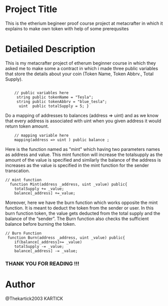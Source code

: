 # Project Title
This is the etherium begineer proof course project at metacrafter in which it explains to make own token with help of some prerequsites  

# Detiailed Description
This is my metacrafter project of etherum beginner course in which they asked me to make some a contract in which i made three public variables that store the details about your coin (Token Name, Token Abbrv., Total Supply).
```contract MyToken {

    // public variables here
     string public tokenName = "Tesla";
     string public tokenAbbrv = "blue_tesla";
      uint  public totalSupply = 5; }
```
Do a mapping of addresses to balances (address => uint) and as we know that every address is associated with uint when you  given address it would return token amount.
```  
    // mapping variable here
    mapping(address => uint ) public balance ;
```
Here is the function named as "mint" which having two parameters names as address and value. This mint function will increase the totalsupply as the amount of the value is specified and similarly the balance of the address is increases as the value is specified in the mint function for the sender transcation.
```
// mint function  
  function Mint(address _address, uint _value) public{
    totalSupply += _value;
    balance[_address] +=_value;
```
Moreover, here we have the burn function which works opposite the mint function. It is meant to deduct the token from the sender or user. In this burn function token, the value gets deducted from the total supply and the balance of the “sender”. The Burn function also checks the sufficient balance before burning the token.
```
// Burn Function
 function Burn(address _address, uint _value) public{
    if(balance[_address]>= _value)
    totalSupply -= _value;
    balance[_address] -= _value;
```
### THANK YOU FOR READING !!!
# Author
@Thekartick2003
KARTICK
